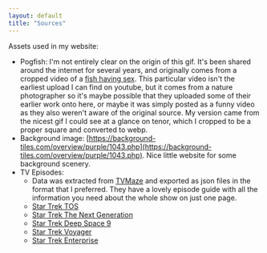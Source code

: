 ```yaml
---
layout: default
title: "Sources"
---
```


Assets used in my website:
- Pogfish: I'm not entirely clear on the origin of this gif. It's been shared around the internet for several years, and originally comes from a cropped video of a [fish having sex](https://www.youtube.com/watch?v=9V-9eOppBkg). This particular video isn't the earliest upload I can find on youtube, but it comes from a nature photographer so it's maybe possible that they uploaded some of their earlier work onto here, or maybe it was simply posted as a funny video as they also weren't aware of the original source. My version came from the nicest gif I could see at a glance on tenor, which I cropped to be a proper square and converted to webp.
- Background image: [https://background-tiles.com/overview/purple/1043.php](https://background-tiles.com/overview/purple/1043.php). Nice little website for some background scenery.
- TV Episodes:
    - Data was extracted from [TVMaze](https://www.tvmaze.com/) and exported as json files in the format that I preferred. They have a lovely episode guide with all the information you need about the whole show on just one page.
    - [Star Trek TOS](https://www.tvmaze.com/shows/490/star-trek/episodeguide)
    - [Star Trek The Next Generation](https://www.tvmaze.com/shows/491/star-trek-the-next-generation/episodeguide)
    - [Star Trek Deep Space 9](https://www.tvmaze.com/shows/493/star-trek-deep-space-nine/episodeguide)
    - [Star Trek Voyager](https://www.tvmaze.com/shows/492/star-trek-voyager/episodeguide)
    - [Star Trek Enterprise](https://www.tvmaze.com/shows/714/star-trek-enterprise/episodeguide)
